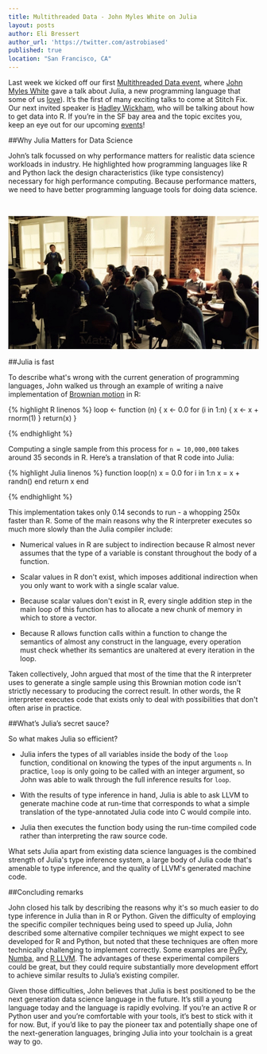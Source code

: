 ```yaml
---
title: Multithreaded Data - John Myles White on Julia
layout: posts
author: Eli Bressert
author_url: 'https://twitter.com/astrobiased'
published: true
location: "San Francisco, CA"
---
```


Last week we kicked off our first [Multithreaded Data event](http://www.meetup.com/Multithreaded-Data/events/220356115/), where [John Myles White](http://www.johnmyleswhite.com/) gave a talk about Julia, a new programming language that some of us [love](http://technology.stitchfix.com/blog/2014/12/04/i-heart-julia/)). It’s the first of many exciting talks to come at Stitch Fix. Our next invited speaker is [Hadley Wickham](http://had.co.nz/), who will be talking about how to get data into R. If you’re in the SF bay area and the topic excites you, keep an eye out for our upcoming [events](http://www.meetup.com/Multithreaded-Data/)!

##Why Julia Matters for Data Science

John’s talk focussed on why performance matters for realistic data science workloads in industry. He highlighted how programming languages like R and Python lack the design characteristics (like type consistency) necessary for high performance computing. Because performance matters, we need to have better programming language tools for doing data science.

<br />

![John talking about Julia](/assets/images/blog/jmw_multithreaded_data_talk_cropped.jpg)


##Julia is fast

To describe what's wrong with the current generation of programming languages, John walked us through an example of writing a naive implementation of [Brownian motion](http://en.wikipedia.org/wiki/Brownian_motion) in R:

{% highlight R linenos %}
loop <- function (n) {
    x <- 0.0
    for (i in 1:n) {
       x <- x + rnorm(1)
    }
    return(x)
}

{% endhighlight %}

Computing a single sample from this process for `n = 10,000,000` takes around 35 seconds in R. Here’s a translation of that R code into Julia:

{% highlight Julia linenos %}
function loop(n)
    x = 0.0
    for i in 1:n
        x = x + randn()
    end
    return x
end

{% endhighlight %}

This implementation takes only 0.14 seconds to run - a whopping 250x faster than R. Some of the main reasons why the R interpreter executes so much more slowly than the Julia compiler include:

* Numerical values in R are subject to indirection because R almost
never assumes that the type of a variable is constant throughout the body of a function.

* Scalar values in R don't exist, which imposes additional indirection
when you only want to work with a single scalar value.

* Because scalar values don't exist in R, every single addition step in
the main loop of this function has to allocate a new chunk of memory in
which to store a vector.

* Because R allows function calls within a function to change the
semantics of almost any construct in the language, every operation must check whether its semantics are unaltered at every iteration in the loop.

Taken collectively, John argued that most of the time that the R interpreter uses to generate a single sample using this Brownian motion code isn't strictly necessary to producing the correct result. In other words, the R interpreter executes code that exists only to deal with possibilities that don't often arise in practice.

##What’s Julia’s secret sauce?

So what makes Julia so efficient?

* Julia infers the types of all variables inside the body of the `loop` function, conditional on knowing the types of the input arguments `n`. In practice, `loop` is only going to be called with an integer argument, so John was able to walk through the full inference results for `loop`.

* With the results of type inference in hand, Julia is able to ask LLVM to generate machine code at run-time that corresponds to what a simple translation of the type-annotated Julia code into C would compile into.

* Julia then executes the function body using the run-time compiled
code rather than interpreting the raw source code.

What sets Julia apart from existing data science languages is the combined strength of Julia's type inference system, a large body of Julia code that's amenable to type inference, and the quality of LLVM's generated machine code.

##Concluding remarks

John closed his talk by describing the reasons why it's so much easier to do type inference in Julia than in R or Python. Given the difficulty of employing the specific compiler techniques being used to speed up Julia, John described some alternative compiler techniques we might expect to see developed for R and Python, but noted that these techniques are often more technically challenging to implement correctly. Some examples are [PyPy](http://pypy.org/), [Numba](http://numba.pydata.org/), and [R LLVM](http://www.omegahat.org/Rllvm/). The advantages of these experimental compilers could be great, but they could require substantially more development effort to achieve similar results to Julia’s existing compiler.

Given those difficulties, John believes that Julia is best positioned to be the next generation data science language in the future. It’s still a young language today and the language is rapidly evolving. If you’re an active R or Python user and you’re comfortable with your tools, it’s best to stick with it for now. But, if you’d like to pay the pioneer tax and potentially shape one of the next-generation languages, bringing Julia into your toolchain is a great way to go.
